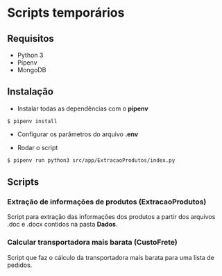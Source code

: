 # Scripts temporários

## Requisitos
- Python 3
- Pipenv
- MongoDB

## Instalação
- Instalar todas as dependências com o **pipenv**

```
$ pipenv install
```

- Configurar os parâmetros do arquivo **.env**

- Rodar o script

```sh
$ pipenv run python3 src/app/ExtracaoProdutos/index.py
```

## Scripts
### Extração de informações de produtos (ExtracaoProdutos)
Script para extração das informações dos produtos a partir dos arquivos .doc e .docx contidos na pasta **Dados**.

### Calcular transportadora mais barata (CustoFrete)
Script que faz o cálculo da transportadora mais barata para uma lista de pedidos.

